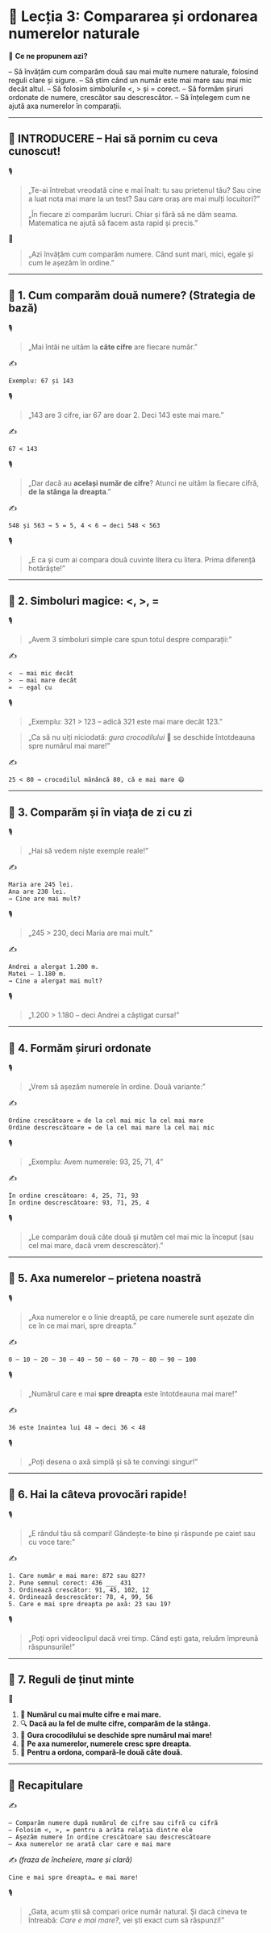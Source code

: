# 📘 Lecția 3: Compararea și ordonarea numerelor naturale

🎯 **Ce ne propunem azi?**

– Să învățăm cum comparăm două sau mai multe numere naturale, folosind reguli clare și sigure.
 – Să știm când un număr este mai mare sau mai mic decât altul.
 – Să folosim simbolurile <, > și = corect.
 – Să formăm șiruri ordonate de numere, crescător sau descrescător.
 – Să înțelegem cum ne ajută axa numerelor în comparații.

------

## 🔔 INTRODUCERE – Hai să pornim cu ceva cunoscut!

🎙️

> „Te-ai întrebat vreodată cine e mai înalt: tu sau prietenul tău?
>  Sau cine a luat nota mai mare la un test? Sau care oraș are mai mulți locuitori?”
>
> „În fiecare zi comparăm lucruri. Chiar și fără să ne dăm seama. Matematica ne ajută să facem asta rapid și precis.”

🧠

> „Azi învățăm cum comparăm numere. Când sunt mari, mici, egale și cum le așezăm în ordine.”

------

## 🔹 1. Cum comparăm două numere? (Strategia de bază)

🎙️

> „Mai întâi ne uităm la **câte cifre** are fiecare număr.”

✍️

```
Exemplu: 67 și 143
```

🎙️

> „143 are 3 cifre, iar 67 are doar 2. Deci 143 este mai mare.”

✍️

```
67 < 143
```

🎙️

> „Dar dacă au **același număr de cifre**? Atunci ne uităm la fiecare cifră, **de la stânga la dreapta**.”

✍️

```
548 și 563 → 5 = 5, 4 < 6 → deci 548 < 563
```

🎙️

> „E ca și cum ai compara două cuvinte litera cu litera. Prima diferență hotărăște!”

------

## 🔹 2. Simboluri magice: <, >, =

🎙️

> „Avem 3 simboluri simple care spun totul despre comparații:”

✍️

```
<  – mai mic decât  
>  – mai mare decât  
=  – egal cu
```

🎙️

> „Exemplu: 321 > 123 – adică 321 este mai mare decât 123.”

> „Ca să nu uiți niciodată: *gura crocodilului* 🐊 se deschide întotdeauna spre numărul mai mare!”

✍️

```
25 < 80 → crocodilul mănâncă 80, că e mai mare 😄
```

------

## 🔹 3. Comparăm și în viața de zi cu zi

🎙️

> „Hai să vedem niște exemple reale!”

✍️

```
Maria are 245 lei.  
Ana are 230 lei.  
→ Cine are mai mult?
```

🎙️

> „245 > 230, deci Maria are mai mult.”

✍️

```
Andrei a alergat 1.200 m.  
Matei – 1.180 m.  
→ Cine a alergat mai mult?
```

🎙️

> „1.200 > 1.180 – deci Andrei a câștigat cursa!”

------

## 🔹 4. Formăm șiruri ordonate

🎙️

> „Vrem să așezăm numerele în ordine. Două variante:”

✍️

```
Ordine crescătoare = de la cel mai mic la cel mai mare  
Ordine descrescătoare = de la cel mai mare la cel mai mic
```

🎙️

> „Exemplu: Avem numerele: 93, 25, 71, 4”

✍️

```
În ordine crescătoare: 4, 25, 71, 93  
În ordine descrescătoare: 93, 71, 25, 4
```

🎙️

> „Le comparăm două câte două și mutăm cel mai mic la început (sau cel mai mare, dacă vrem descrescător).”

------

## 🔹 5. Axa numerelor – prietena noastră

🎙️

> „Axa numerelor e o linie dreaptă, pe care numerele sunt așezate din ce în ce mai mari, spre dreapta.”

✍️

```
0 — 10 — 20 — 30 — 40 — 50 — 60 — 70 — 80 — 90 — 100
```

🎙️

> „Numărul care e mai **spre dreapta** este întotdeauna mai mare!”

✍️

```
36 este înaintea lui 48 → deci 36 < 48
```

🎙️

> „Poți desena o axă simplă și să te convingi singur!”

------

## 🔹 6. Hai la câteva provocări rapide!

🎙️

> „E rândul tău să compari! Gândește-te bine și răspunde pe caiet sau cu voce tare:”

✍️

```
1. Care număr e mai mare: 872 sau 827?  
2. Pune semnul corect: 436 ___ 431  
3. Ordinează crescător: 91, 45, 102, 12  
4. Ordinează descrescător: 78, 4, 99, 56  
5. Care e mai spre dreapta pe axă: 23 sau 19?
```

🎙️

> „Poți opri videoclipul dacă vrei timp. Când ești gata, reluăm împreună răspunsurile!”

------

## 🔹 7. Reguli de ținut minte

📌

1. 🔢 **Numărul cu mai multe cifre e mai mare.**
2. 🔍 **Dacă au la fel de multe cifre, comparăm de la stânga.**
3. 🐊 **Gura crocodilului se deschide spre numărul mai mare!**
4. 📏 **Pe axa numerelor, numerele cresc spre dreapta.**
5. 🧠 **Pentru a ordona, compară-le două câte două.**

------

## 🔁 Recapitulare

✍️

```
– Comparăm numere după numărul de cifre sau cifră cu cifră  
– Folosim <, >, = pentru a arăta relația dintre ele  
– Așezăm numere în ordine crescătoare sau descrescătoare  
– Axa numerelor ne arată clar care e mai mare  
```

✍️ *(fraza de încheiere, mare și clară)*

```
Cine e mai spre dreapta… e mai mare!
```

🎙️

> „Gata, acum știi să compari orice număr natural. Și dacă cineva te întreabă: *Care e mai mare?*, vei ști exact cum să răspunzi!”

